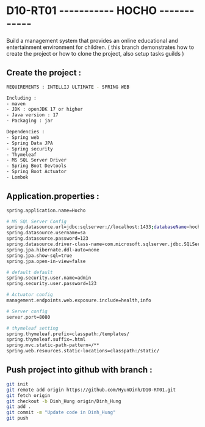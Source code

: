 # D10-RT01 ----------- HOCHO ------------
Build a management system that provides an online educational and entertainment environment for children.
( this branch demonstrates how to create the project or how to clone the project, also setup tasks guilds )

## Create the project :

```bash
REQUIREMENTS : INTELLIJ ULTIMATE - SPRING WEB

Including :
- maven
- JDK : openJDK 17 or higher
- Java version : 17
- Packaging : jar

Dependencies :
- Spring web
- Spring Data JPA
- Spring security
- Thymeleaf
- MS SQL Server Driver
- Spring Boot Devtools
- Spring Boot Actuator
- Lombok
```

## Application.properties :



```bash
spring.application.name=Hocho

# MS SQL Server Config
spring.datasource.url=jdbc:sqlserver://localhost:1433;databaseName=hocho;encrypt=false;trustServerCertificate=true
spring.datasource.username=sa
spring.datasource.password=123
spring.datasource.driver-class-name=com.microsoft.sqlserver.jdbc.SQLServerDriver
spring.jpa.hibernate.ddl-auto=none
spring.jpa.show-sql=true
spring.jpa.open-in-view=false

# default default
spring.security.user.name=admin
spring.security.user.password=123

# Actuator config
management.endpoints.web.exposure.include=health,info

# Server config
server.port=8080

# thymeleaf setting
spring.thymeleaf.prefix=classpath:/templates/
spring.thymeleaf.suffix=.html
spring.mvc.static-path-pattern=/**
spring.web.resources.static-locations=classpath:/static/
```

## Push project into github with branch :
```bash
git init
git remote add origin https://github.com/HyunDinh/D10-RT01.git
git fetch origin
git checkout -b Dinh_Hung origin/Dinh_Hung
git add .
git commit -m "Update code in Dinh_Hung"
git push
```
